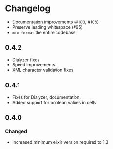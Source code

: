 # Changelog

- Documentation improvements (#103, #106)
- Preserve leading whitespace (#95)
- `mix format` the entire codebase

## 0.4.2

- Dialyzer fixes
- Speed improvements
- XML character validation fixes

## 0.4.1

- Fixes for Dialyzer, documentation.
- Added support for boolean values in cells

## 0.4.0

### Changed

- Increased minimum elixir version required to 1.3
